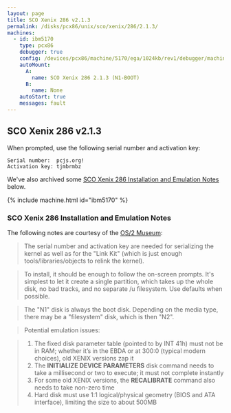 ```yaml
---
layout: page
title: SCO Xenix 286 v2.1.3
permalink: /disks/pcx86/unix/sco/xenix/286/2.1.3/
machines:
  - id: ibm5170
    type: pcx86
    debugger: true
    config: /devices/pcx86/machine/5170/ega/1024kb/rev1/debugger/machine.xml
    autoMount:
      A:
        name: SCO Xenix 286 2.1.3 (N1-BOOT)
      B:
        name: None
    autoStart: true
    messages: fault
---
```


SCO Xenix 286 v2.1.3
--------------------

When prompted, use the following serial number and activation key:  

	Serial number:  pcjs.org!
	Activation key: tjmbrmbz

We've also archived some [SCO Xenix 286 Installation and Emulation Notes](#sco-xenix-286-installation-and-emulation-notes) below.

{% include machine.html id="ibm5170" %}

### SCO Xenix 286 Installation and Emulation Notes

The following notes are courtesy of the [OS/2 Museum](http://www.os2museum.com/):

> The serial number and activation key are needed for serializing the kernel as well as for the "Link Kit" (which is just
enough tools/libraries/objects to relink the kernel).

> To install, it should be enough to follow the on-screen prompts.  It's simplest to let it create a single partition, which
takes up the whole disk, no bad tracks, and no separate /u filesystem.  Use defaults when possible.
  
> The "N1" disk is always the boot disk.  Depending on the media type, there may be a "filesystem" disk, which is then "N2".

> Potential emulation issues:

> 1. The fixed disk parameter table (pointed to by INT 41h) must not be in RAM; whether it’s in the EBDA or at 300:0
(typical modern choices), old XENIX versions zap it
> 2. The **INITIALIZE DEVICE PARAMETERS** disk command needs to take a millisecond or two to execute; it must not complete instantly
> 3. For some old XENIX versions, the **RECALIBRATE** command also needs to take non-zero time
> 4. Hard disk must use 1:1 logical/physical geometry (BIOS and ATA interface), limiting the size to about 500MB
